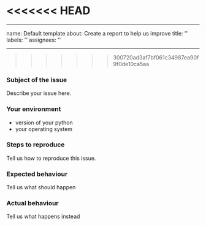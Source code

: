 <<<<<<< HEAD
=======
---
name: Default template
about: Create a report to help us improve
title: ''
labels: ''
assignees: ''

---

>>>>>>> 300720ad3af7bf061c34987ea90f9f0de10ca5aa
### Subject of the issue
Describe your issue here.

### Your environment
* version of your python
* your operating system


### Steps to reproduce
Tell us how to reproduce this issue.

### Expected behaviour
Tell us what should happen

### Actual behaviour
Tell us what happens instead
